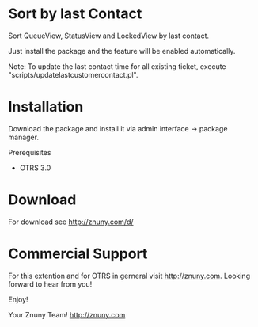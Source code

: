 Sort by last Contact
====================
Sort QueueView, StatusView and LockedView by last contact. 

Just install the package and the feature will be enabled automatically.

Note: To update the last contact time for all existing ticket, execute "scripts/updatelastcustomercontact.pl".

Installation
============
Download the package and install it via admin interface -> package manager.

Prerequisites
* OTRS 3.0

Download
========
For download see http://znuny.com/d/

Commercial Support
==================
For this extention and for OTRS in gerneral visit http://znuny.com. Looking forward to hear from you!

Enjoy!

 Your Znuny Team!
 http://znuny.com

